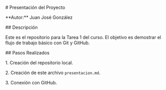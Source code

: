 \# Presentación del Proyecto

\*\*Autor:\*\* Juan José González

\## Descripción

Este es el repositorio para la Tarea 1 del curso. El objetivo es demostrar el flujo de trabajo básico con Git y GitHub.

\## Pasos Realizados

1\. Creación del repositorio local.

2\. Creación de este archivo `presentacion.md`.

3\. Conexión con GitHub.

